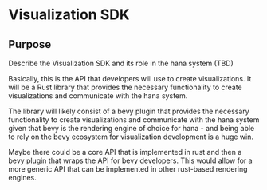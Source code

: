 # Visualization SDK
## Purpose
Describe the Visualization SDK and its role in the hana system (TBD)

Basically, this is the API that developers will use to create visualizations. It will be a Rust library that provides the necessary functionality to create visualizations and communicate with the hana system.

The library will likely consist of a bevy plugin that provides the necessary functionality to create visualizations and communicate with the hana system given that bevy is the rendering engine of choice for hana - and being able to rely on the bevy ecosystem for visualization development is a huge win.

Maybe there could be a core API that is implemented in rust and then a bevy plugin that wraps the API for bevy developers. This would allow for a more generic API that can be implemented in other rust-based rendering engines.
